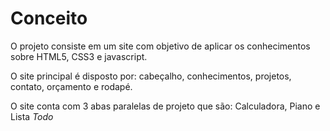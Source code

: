 # Conceito

O projeto consiste em um site com objetivo de aplicar os conhecimentos sobre HTML5, CSS3 e javascript.

O site principal é disposto por: cabeçalho, conhecimentos, projetos, contato, orçamento e rodapé.

O site conta com 3 abas paralelas de projeto que são: Calculadora, Piano e Lista *Todo*

